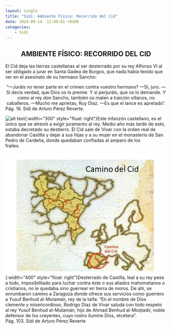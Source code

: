 ```yaml
---
layout: single
title: "Sidi: Ambiente Físico: Recorrido del Cid"
date: 2024-09-14  12:00:01 +0100
categories: 
    - Sidi
---
```


<center><h2>AMBIENTE FÍSICO: RECORRIDO DEL CID</h2></center>




El Cid deja las tierras castellanas al ser desterrado por su rey Alfonso VI al ser obligado a jurar en Santa Gadea de Burgos, que nada había tenido que ver en el asesinato de su hermano Sancho:


 <center>“—Juráis no tener parte en el crimen contra vuestro hermano?
  —Sí, juro.
  —Si decís verdad, que Dios os lo premie. Y si perjuráis, que os lo
     demande. Y como al rey don Sancho, también os maten a traición   
     villanos, no caballeros.
  —Mucho me aprietas, Ruy Díaz.
  —Es que el lance es apretado“. </center>
Pág.  16.   Sidi  de Arturo Pérez Reverte.      



![alt text](</assets/img/San Pedro de Cardeña.jpg>){:width="300" style="float: right"}Este infanzón castellano, es el único que se atrevió a exigir 
juramento al rey. Medio año más tarde de esto, estaba decretado su 
destierro. El Cid sale de Vivar con la orden real de abandonar 
Castilla  y dejar a sus hijas y a su mujer en el monasterio de San 
Pedro de Cardeña, donde quedaban confiadas al amparo de los  
frailes.  


![alt text](</assets/img/camino del cid.jpg>){:width="400" style="float: right"}Desterrado de Castilla, leal a su rey pese a todo, imposibilitado 
para luchar contra éste o sus aliados mahometanos o cristianos, no 
le  quedaba sino guerrear en tierra de moros. De ahí, se enrumbaron 
camino a Zaragoza donde ofrece sus servicios como guerrero a Yusuf 
Benhud al-Mutamán, rey de la taifa: “En el nombre de Dios clemente y 
misericordioso, Rodrigo Díaz de Vivar saluda con todo respeto al rey 
Yusuf Benhud al-Mutamán, hijo de Ahmad Benhud al-Moqtadir, noble 
defensor de los creyentes, cuyo rostro ilumine Dios, etcétera“.  
Pág. 103.  Sidi  de Arturo Pérez Reverte



